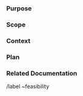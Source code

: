 ### Purpose
<!-- Write down what questions should be answered -->

### Scope
<!-- Limits to the scope of the study, so it is not infinite -->


### Context
<!-- Brief context (current state/issue, related module/repo, ...) -->


### Plan

<!-- Required tasks to achieve the objective

- [ ] task 1
- [ ] task 2
- [ ] task 3

-->


### Related Documentation
<!-- Any useful reference -->


<!-- Please label the status and the domain -->
/label ~feasibility
